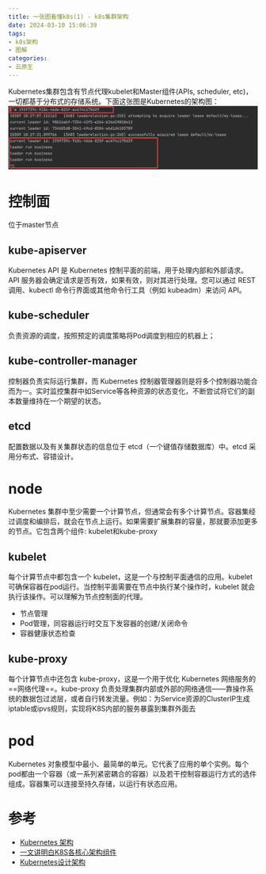 ```yaml
---
title: 一张图看懂k8s(1) - k8s集群架构
date: 2024-03-10 15:06:39
tags:
- k8s架构
- 图解
categories:
- 云原生
---
```

<!-- toc -->
Kubernetes集群包含有节点代理kubelet和Master组件(APIs, scheduler, etc)，一切都基于分布式的存储系统。下面这张图是Kubernetes的架构图：
![](image.png)
# 控制面
位于master节点
## kube-apiserver
Kubernetes API 是 Kubernetes 控制平面的前端，用于处理内部和外部请求。API 服务器会确定请求是否有效，如果有效，则对其进行处理。您可以通过 REST 调用、kubectl 命令行界面或其他命令行工具（例如 kubeadm）来访问 API。
## kube-scheduler
负责资源的调度，按照预定的调度策略将Pod调度到相应的机器上；
## kube-controller-manager
控制器负责实际运行集群，而 Kubernetes 控制器管理器则是将多个控制器功能合而为一。实时监控集群中如Service等各种资源的状态变化，不断尝试将它们的副本数量维持在一个期望的状态。
## etcd
配置数据以及有关集群状态的信息位于 etcd（一个键值存储数据库）中。etcd 采用分布式、容错设计。
# node
Kubernetes 集群中至少需要一个计算节点，但通常会有多个计算节点。容器集经过调度和编排后，就会在节点上运行。如果需要扩展集群的容量，那就要添加更多的节点。它包含两个组件: kubelet和kube-proxy
## kubelet
每个计算节点中都包含一个 kubelet，这是一个与控制平面通信的应用。kubelet 可确保容器在pod运行。当控制平面需要在节点中执行某个操作时，kubelet 就会执行该操作。可以理解为节点控制面的代理。
- 节点管理
- Pod管理，同容器运行时交互下发容器的创建/关闭命令
- 容器健康状态检查
## kube-proxy
每个计算节点中还包含 kube-proxy，这是一个用于优化 Kubernetes 网络服务的==网络代理==。kube-proxy 负责处理集群内部或外部的网络通信——靠操作系统的数据包过滤层，或者自行转发流量。例如：为Service资源的ClusterIP生成iptable或ipvs规则，实现将K8S内部的服务暴露到集群外面去
# pod
Kubernetes 对象模型中最小、最简单的单元。它代表了应用的单个实例。每个pod都由一个容器（或一系列紧密耦合的容器）以及若干控制容器运行方式的选件组成。容器集可以连接至持久存储，以运行有状态应用。

# 参考
- [Kubernetes 架构](https://kubernetes.io/zh-cn/docs/concepts/architecture/)
- [一文讲明白K8S各核心架构组件](https://www.cnblogs.com/ZhuChangwu/p/16441181.html#42controllermanager)
- [Kubernetes设计架构](https://www.kubernetes.org.cn/kubernetes%E8%AE%BE%E8%AE%A1%E6%9E%B6%E6%9E%84)